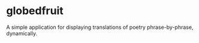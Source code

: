# globedfruit
A simple application for displaying translations of poetry phrase-by-phrase, dynamically. 

